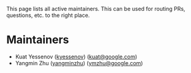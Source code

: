 This page lists all active maintainers. This can be used for routing PRs, questions, etc. to the
right place.

# Maintainers

* Kuat Yessenov ([kyessenov](https://github.com/kyessenov)) (kuat@google.com)
* Yangmin Zhu ([yangminzhu](https://github.com/yangminzhu)) (ymzhu@google.com)
